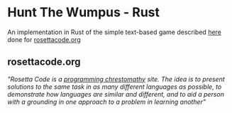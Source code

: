 # Hunt The Wumpus - Rust

An implementation in Rust of the simple text-based game described [here](https://rosettacode.org/wiki/Hunt_The_Wumpus) done for [rosettacode.org](http://rosettacode.org/)

## rosettacode.org

<cite>"Rosetta Code is a [programming chrestomathy](http://en.wikipedia.org/wiki/Chrestomathy) site. The idea is to present solutions to the same task in as many different languages as possible, to demonstrate how languages are similar and different, and to aid a person with a grounding in one approach to a problem in learning another"</cite>
